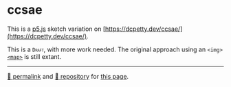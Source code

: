 # ccsae

This is a [p5.js](https://p5js.org/) sketch variation on [https://dcpetty.dev/ccsae/](https://dcpetty.dev/ccsae/).

This is a <span style="font-variant: small-caps;">`Draft`</span>, with more work needed. The original approach using an `<img>` [`<map>`](https://developer.mozilla.org/en-US/docs/Web/HTML/Element/map) is still extant.
<hr />

[&#128279; permalink](https://dcpetty.github.io/p5js/ccsae/) and [&#128297; repository](https://github.com/dcpetty/p5js/tree/main/ccsae) for [this page](https://editor.p5js.org/dcpetty/sketches/x1MXpMMEI).
